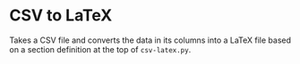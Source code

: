# CSV to LaTeX
Takes a CSV file and converts the data in its columns into a LaTeX file based on a section
definition at the top of `csv-latex.py`.